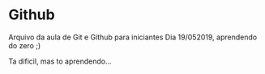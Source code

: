 # Github 

Arquivo da aula de Git e Github para iniciantes
Dia 19/052019, aprendendo do zero ;)

Ta dificil, mas to aprendendo...
